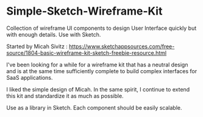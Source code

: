 # Simple-Sketch-Wireframe-Kit
Collection of wireframe UI components to design User Interface quickly but with enough details. Use with Sketch.

Started by Micah Sivitz : https://www.sketchappsources.com/free-source/1804-basic-wireframe-kit-sketch-freebie-resource.html

I've been looking for a while for a wireframe kit that has a neutral design and is at the same time sufficiently complete to build complex interfaces for SaaS applications.

I liked the simple design of Micah. In the same spirit, I continue to extend this kit and standardize it as much as possible.

Use as a library in Sketch. Each component should be easily scalable.
